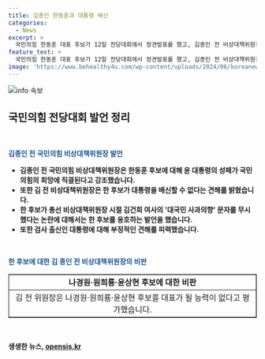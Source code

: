 ```yaml
---
title: 김종인 한동훈과 대통령 배신
categories:
  - News
excerpt: >
  국민의힘 한동훈 대표 후보가 12일 전당대회에서 정견발표를 했고, 김종인 전 비상대책위원장은 대통령과의 관련성을 언급했다. 또 한 후보의 과거 행적과 경쟁자들에 대한 비판을 제기하며, 검사 출신의 지도자 부정적인 측면을 지적했다.
feature_text: >
  국민의힘 한동훈 대표 후보가 12일 전당대회에서 정견발표를 했고, 김종인 전 비상대책위원장은 대통령과의 관련성을 언급했다. 또 한 후보의 과거 행적과 경쟁자들에 대한 비판을 제기하며, 검사 출신의 지도자 부정적인 측면을 지적했다.
image: 'https://www.behealthy4u.com/wp-content/uploads/2024/06/koreanews.jpg'
---
```


<p><img src="https://www.behealthy4u.com/wp-content/uploads/2024/06/koreanews.jpg" alt="info 속보" /></p>

<h2 data-ke-size="size26">국민의힘 전당대회 발언 정리</h2>

<p data-ke-size="size16">&nbsp;</p>

<p data-ke-size="size16"><b><span style="color: #1a5490;">김종인 전 국민의힘 비상대책위원장 발언</span><b></p>

<ul>
  <li>김종인 전 국민의힘 비상대책위원장은 한동훈 후보에 대해 윤 대통령의 성패가 국민의힘의 희망에 직결된다고 강조했습니다.</li>
  <li>또한 김 전 비상대책위원장은 한 후보가 대통령을 배신할 수 없다는 견해를 밝혔습니다.</li>
  <li>한 후보가 총선 비상대책위원장 시절 김건희 여사의 '대국민 사과의향' 문자를 무시했다는 논란에 대해서는 한 후보를 옹호하는 발언을 했습니다.</li>
  <li>또한 검사 출신인 대통령에 대해 부정적인 견해를 피력했습니다.</li>
</ul>

<p data-ke-size="size16">&nbsp;</p>

<p data-ke-size="size16"><b><span style="color: #1a5490;">한 후보에 대한 김 종인 전 비상대책위원장의 비판</span><b></p>

<table style="width: 100%;" border="1">
  <tbody>
    <tr>
      <td style="text-align: center; height: 17px;"><b>나경원·원희룡·윤상현 후보에 대한 비판</b></td>
    </tr>
    <tr>
      <td style="text-align: center; height: 17px;">김 전 위원장은 나경원·원희룡·윤상현 후보를 대표가 될 능력이 없다고 평가했습니다.</td>
  </tr>
</tbody>
</table>

<p data-ke-size="size16">&nbsp;</p>
생생한 뉴스, <a href="https://opensis.kr" rel="dofollow">opensis.kr</a>


